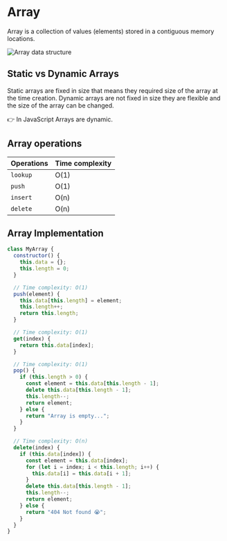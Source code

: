 # Array

Array is a collection of values (elements) stored in a contiguous memory locations.

![Array data structure](https://github.com/isandeepbansal/data-structures-and-algorithms/blob/main/assets/array.svg)

## Static vs Dynamic Arrays

Static arrays are fixed in size that means they required size of the array at the time creation. Dynamic arrays are not fixed in size they are flexible and the size of the array can be changed.

👉 In JavaScript Arrays are dynamic.

## Array operations

| Operations | Time complexity |
| ---------- | --------------- |
| `lookup`   | O(1)            |
| `push`     | O(1)            |
| `insert`   | O(n)            |
| `delete`   | O(n)            |

## Array Implementation

```js
class MyArray {
  constructor() {
    this.data = {};
    this.length = 0;
  }

  // Time complexity: O(1)
  push(element) {
    this.data[this.length] = element;
    this.length++;
    return this.length;
  }

  // Time complexity: O(1)
  get(index) {
    return this.data[index];
  }

  // Time complexity: O(1)
  pop() {
    if (this.length > 0) {
      const element = this.data[this.length - 1];
      delete this.data[this.length - 1];
      this.length--;
      return element;
    } else {
      return "Array is empty...";
    }
  }

  // Time complexity: O(n)
  delete(index) {
    if (this.data[index]) {
      const element = this.data[index];
      for (let i = index; i < this.length; i++) {
        this.data[i] = this.data[i + 1];
      }
      delete this.data[this.length - 1];
      this.length--;
      return element;
    } else {
      return "404 Not found 😭";
    }
  }
}
```
